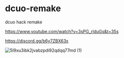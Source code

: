 # dcuo-remake
dcuo hack remake 

https://www.youtube.com/watch?v=3sPG_rlduGs&t=35s

https://discord.gg/b6y7ZBX63x


![5l9xu3ibk2jvabzpdi92qdqq77md (1)](https://github.com/user-attachments/assets/ed7b4309-ca8c-4b9e-bdf4-4d1099978e5f)
